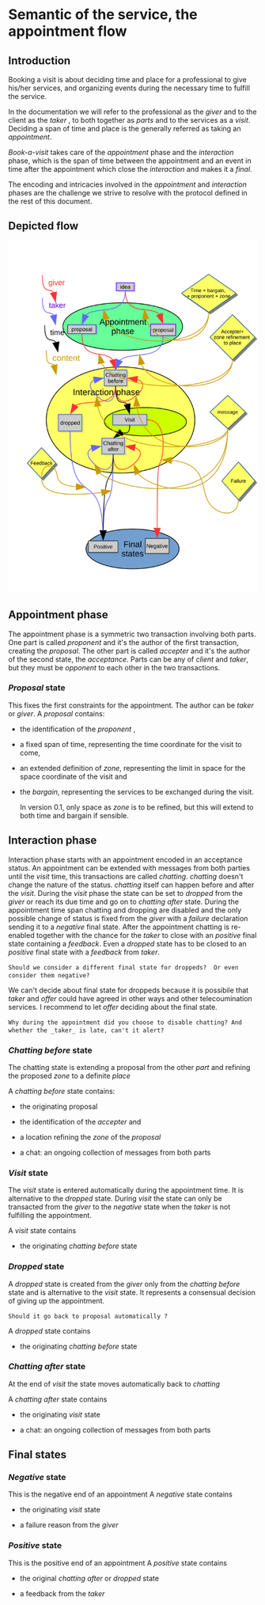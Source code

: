 # Semantic of the service, the appointment flow

## Introduction

Booking a visit is about deciding time and place for a professional to give his/her services, and organizing events during the necessary time to fulfill the service.

In the documentation we will refer to the professional as the _giver_ and to the client as the _taker_ , to both together as _parts_ and to the services as a _visit_.
Deciding a span of time and place is the generally referred as taking an _appointment_. 

*Book-a-visit* takes care of the _appointment_ phase and the _interaction_ phase, which is the span of time between the appointment and an event in time after the appointment which close the _interaction_ and makes it a _final_.

The encoding and intricacies involved in the _appointment_ and _interaction_ phases are the challenge we strive to resolve with the protocol defined in the rest of this document.

## Depicted flow

![flow](book-a-services.svg)

## Appointment phase

The appointment phase is a symmetric two transaction involving both parts.
One part is called _proponent_ and it's the author of the first transaction, creating the _proposal_. The other part is called _accepter_ and it's the author of the second state, the _acceptance_.
Parts can be any of _client_ and _taker_, but they must be _opponent_ to each other in the two transactions.

### _Proposal_ state

This fixes the first constraints for the appointment. The author can be _taker_ or _giver_.
A _proposal_ contains:

* the identification of the _proponent_ , 

* a fixed span of time, representing the time coordinate for the visit to come, 

* an extended definition of _zone_, representing the limit in space for the space coordinate of the visit and 

* the _bargain_, representing the services to be exchanged during the visit.

    In version 0.1, only space as _zone_ is to be refined, but this will extend to both time and bargain if sensible.


## Interaction phase

Interaction phase starts with an appointment encoded in an acceptance status. An appointment can be extended with messages from both parties until the _visit_ time, this transactions are called _chatting_. _chatting_ doesn't change the nature of the status. _chatting_ itself can happen before and after the _visit_.
During the _visit_ phase the state can be set to _dropped_ from the _giver_ or reach its due time and go on to _chatting after_ state.
During the appointment time span chatting and dropping are disabled and the only possible change of status is fixed from the _giver_ with a _failure_ declaration sending it to a _negative_ final state.
After the appointment chatting is re-enabled together with the chance for the _taker_ to close with an _positive_ final state containing a _feedback_.
Even a _dropped_ state has to be closed to an _positive_ final state with a _feedback_ from _taker_.
    
    Should we consider a different final state for droppeds?  Or even consider them negative?

We can't decide about final state for droppeds because it is possibile that _taker_ and _offer_ could have agreed in other ways and other telecoumination services. I recommend to let _offer_ deciding about the final state. 

    Why during the appointment did you choose to disable chatting? And whether the _taker_ is late, can't it alert? 

### _Chatting before_ state

The chatting state is extending a proposal from the other _part_ and refining the proposed _zone_ to a definite _place_

A _chatting before_ state contains:

* the originating proposal

* the identification of the _accepter_ and

* a location refining the _zone_ of the _proposal_ 

* a chat: an ongoing collection of messages from both parts

### _Visit_ state

The _visit_ state is entered automatically during the appointment time. It is alternative to the _dropped_ state.
During _visit_ the state can only be transacted from the _giver_ to the _negative_ state when the _taker_ is not fulfilling the appointment.

A _visit_ state contains 

* the originating _chatting before_ state

### _Dropped_ state

A _dropped_ state is  created from the _giver_ only from the _chatting before_ state and is alternative to the _visit_ state. It represents a consensual decision of giving up the appointment. 

    Should it go back to proposal automatically ?

A _dropped_ state contains 

* the originating _chatting before_ state

### _Chatting after_ state

At the end of _visit_ the state moves automatically back to _chatting_ 

A _chatting after_ state contains

* the originating _visit_ state

* a chat: an ongoing collection of messages from both parts

## Final states

### _Negative_ state
This is the negative end of an appointment
A _negative_ state contains

* the originating _visit_ state

* a failure reason from the _giver_

### _Positive_ state

This is the positive end of an appointment
A _positive_ state contains

* the original _chatting after_  or _dropped_ state 

* a feedback from the _taker_













